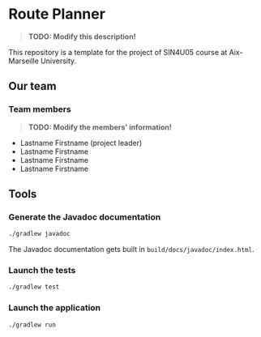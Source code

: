 # Route Planner

> **TODO: Modify this description!**

This repository is a template for the project of SIN4U05 course at Aix-Marseille University.

## Our team

### Team members

> **TODO: Modify the members' information!**

- Lastname Firstname (project leader)
- Lastname Firstname
- Lastname Firstname
- Lastname Firstname

## Tools

### Generate the Javadoc documentation

```bash
./gradlew javadoc
```

The Javadoc documentation gets built in `build/docs/javadoc/index.html`.

### Launch the tests

```bash
./gradlew test
```

### Launch the application

```bash
./gradlew run
```
